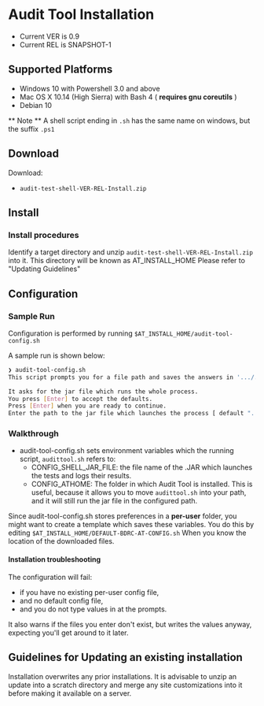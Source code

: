 #  Audit Tool Installation

- Current VER is 0.9
- Current REL is SNAPSHOT-1

## Supported Platforms

- Windows 10 with Powershell 3.0 and above
- Mac OS X 10.14 (High Sierra) with Bash 4 ( **requires gnu coreutils** )
- Debian 10

** Note ** A shell script ending in `.sh` has the same name on windows, but the suffix `.ps1` 

## Download
Download:
- `audit-test-shell-VER-REL-Install.zip`

## Install

### Install procedures
Identify a target directory and unzip `audit-test-shell-VER-REL-Install.zip` into it. This directory will be known as AT_INSTALL_HOME
Please refer to "Updating Guidelines"

## Configuration
### Sample Run

Configuration is performed by running `$AT_INSTALL_HOME/audit-tool-config.sh`


A sample run is shown below:

 ```bash
❯ audit-tool-config.sh
This script prompts you for a file path and saves the answers in '.../.config/bdrc/auditTool/config'.

It asks for the jar file which runs the whole process.
You press [Enter] to accept the defaults.
Press [Enter] when you are ready to continue.
Enter the path to the jar file which launches the process [ default ".../xxx/audit-test-shell-0.9-SNAPSHOT-1.jar" ]?
```

### Walkthrough
- audit-tool-config.sh sets  environment variables which the running script, `audittool.sh` refers to:
  - CONFIG_SHELL_JAR_FILE: the file name of the .JAR which launches the tests and logs their results.
  - CONFIG_ATHOME: The folder in which Audit Tool is installed. This is useful, because it allows you to move `audittool.sh` into your path, and it will still run the jar file in the configured path.

Since audit-tool-config.sh stores preferences in a **per-user** folder, you might want to create a template which saves these variables.
You do this by editing `$AT_INSTALL_HOME/DEFAULT-BDRC-AT-CONFIG.sh` When you know the location of the  downloaded files.

#### Installation troubleshooting

The configuration will fail:
- if you have no existing per-user config file,
- and no default config file,
- and you do not type values in at the prompts.

It also warns if the files you enter don't exist, but writes the values anyway, expecting you'll get around to it later.

## Guidelines for Updating an existing installation
Installation overwrites any prior installations.
It is advisable to unzip an update into a scratch directory and merge any site customizations into it before making it available on a server. 
